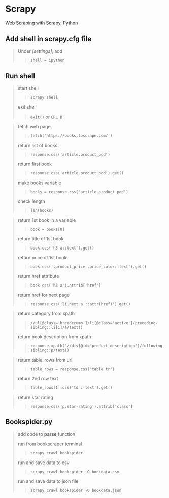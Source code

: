 # Scrapy
 Web Scraping with Scrapy, Python

## Add shell in scrapy.cfg file
>Under *[settings]*, add
>>`shell = ipython`

## Run shell
>start shell 
>>`scrapy shell`
>
>exit shell
>>`exit()` or `CRL D`

>fetch web page
>>`fetch('https://books.toscrape.com/')`
>
>return list of books
>>`response.css('article.product_pod')`
>
>return first book
>>`response.css('article.product_pod').get()`
>
>make books variable
>>`books = response.css('article.product_pod')`
>
>check length
>>`len(books)`

>return 1st book in a variable
>>`book = books[0]`
>
>return title of 1st book
>>`book.css('h3 a::text').get()`
>
>return price of 1st book
>>`book.css('.product_price .price_color::text').get()`
>
>return href attribute 
>>`book.css('h3 a').attrib['href']`
>
>return href for next page
>>`response.css('li.next a ::attr(href)').get()`

>return category from xpath
>>`//ul[@class='breadcrumb']/li[@class='active']/preceding-sibling::li[1]/a/text()`
>
>return book description from xpath
>>`response.xpath('//div[@id='product_description']/following-sibling::p/text()`

>return table_rows from url
>>`table_rows = response.css('table tr')`
>
>return 2nd row text
>>`table_rows[1].css('td ::text').get()`

>return star rating
>>`response.css('p.star-rating').attrib['class']`


## Bookspider.py
>add code to **parse** function
>
>run from bookscraper terminal
>>`scrapy crawl bookspider`
>
>run and save data to csv 
>>`scrapy crawl bookspider -O bookdata.csv`
>
>run and save data to json file
>>`scrapy crawl bookspider -O bookdata.json`